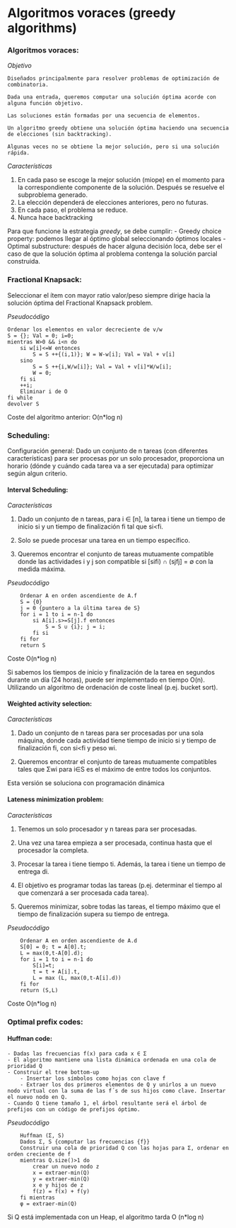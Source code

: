 # Algoritmos voraces (greedy algorithms)

### **Algoritmos voraces:**

*Objetivo*
    
    Diseñados principalmente para resolver problemas de optimización de combinatoria. 
    
    Dada una entrada, queremos computar una solución óptima acorde con alguna función objetivo. 
    
    Las soluciones están formadas por una secuencia de elementos. 
    
    Un algoritmo greedy obtiene una solución óptima haciendo una secuencia de elecciones (sin backtracking).
    
    Algunas veces no se obtiene la mejor solución, pero si una solución rápida. 
    

*Características*

1. En cada paso se escoge la mejor solución (miope) en el momento para la correspondiente componente de la solución. Después se resuelve el subproblema generado. 
2. La elección dependerá de elecciones anteriores, pero no futuras. 
3. En cada paso, el problema se reduce. 
4. Nunca hace backtracking

Para que funcione la estrategia *greedy*, se debe cumplir:
    - Greedy choice property: podemos llegar al óptimo global seleccionando óptimos locales
    - Optimal substructure: después de hacer alguna decisión loca, debe ser el caso de que la solución óptima al problema contenga la solución parcial construida. 
    
### **Fractional Knapsack:** 


Seleccionar el ítem con mayor ratio valor/peso siempre dirige hacia la solución óptima del Fractional Knapsack problem. 

*Pseudocódigo*

    Ordenar los elementos en valor decreciente de v/w
    S = {}; Val = 0; i=0;
    mientras W>0 && i<n do
        si w[i]<=W entonces
            S = S ++{(i,1)}; W = W-w[i]; Val = Val + v[i]
        sino
            S = S ++{i,W/w[i]}; Val = Val + v[i]*W/w[i]; 
            W = 0;
        fi si
        ++i;
        Eliminar i de O
    fi while
    devolver S
    
Coste del algoritmo anterior: O(n*log n)

### **Scheduling:** 

Configuración general: Dado un conjunto de n tareas (con diferentes características) para ser procesas por un solo procesador, proporciona un horario (dónde y cuándo cada tarea va a ser ejecutada) para optimizar según algun criterio.

#### **Interval Scheduling:** ####

*Características*

1. Dado un conjunto de n tareas, para i ∈ [n], la tarea i tiene un tiempo de inicio si y un tiempo de finalización fi tal que si<fi.
    
2. Solo se puede procesar una tarea en un tiempo específico. 
    
3. Queremos encontrar el conjunto de tareas mutuamente compatible donde las actividades i y j son compatible si [sifi) ∩ (sjfj] = ∅ con la medida máxima.

*Pseudocódigo*

        Ordenar A en orden ascendiente de A.f
        S = {0}
        j = 0 {puntero a la última tarea de S}
        for i = 1 to i = n-1 do
            si A[i].s>=S[j].f entonces
                S = S ∪ {i}; j = i;
            fi si
        fi for
        return S
    
Coste O(n*log n)


Si sabemos los tiempos de inicio y finalización de la tarea en segundos durante un día (24 horas), puede ser implementado en tiempo O(n). Utilizando un algoritmo de ordenación de coste lineal (p.ej. bucket sort).

#### **Weighted activity selection:** ####

*Características*

1. Dado un conjunto de n tareas para ser procesadas por una sola máquina, donde cada actividad tiene tiempo de inicio si y tiempo de finalización fi, con si<fi y peso wi.
    
2. Queremos encontrar el conjunto de tareas mutuamente compatibles tales que Σwi para i∈S es el máximo de entre todos los conjuntos.

Esta versión se soluciona con programación dinámica


#### **Lateness minimization problem:** ####

*Características*

1. Tenemos un solo procesador y n tareas para ser procesadas.
    
2. Una vez una tarea empieza a ser procesada, continua hasta que el procesador la completa.

3. Procesar la tarea i tiene tiempo ti. Además, la tarea i tiene un tiempo de entrega di. 

4. El objetivo es programar todas las tareas (p.ej. determinar el tiempo al que comenzará a ser procesada cada tarea). 

5. Queremos minimizar, sobre todas las tareas, el tiempo máximo que el tiempo de finalización supera su tiempo de entrega.

*Pseudocódigo*

        Ordenar A en orden ascendiente de A.d
        S[0] = 0; t = A[0].t;
        L = max(0,t-A[0].d);
        for i = 1 to i = n-1 do
            S[i]=t;
            t = t + A[i].t,
            L = max (L, max(0,t-A[i].d))
        fi for
        return (S,L)
    
Coste O(n*log n)

### **Optimal prefix codes:**

#### **Huffman code:**

    - Dadas las frecuencias f(x) para cada x ∈ Σ
    - El algoritmo mantiene una lista dinámica ordenada en una cola de prioridad Q
    - Construir el tree bottom-up
        - Insertar los símbolos como hojas con clave f
        - Extraer los dos primeros elementos de Q y unirlos a un nuevo nodo virtual con la suma de las f´s de sus hijos como clave. Insertar el nuevo nodo en Q. 
    - Cuando Q tiene tamaño 1, el árbol resultante será el árbol de prefijos con un código de prefijos óptimo. 
    
*Pseudocódigo*
    
        Huffman (Σ, S)
        Dados Σ, S {computar las frecuencias {f}}
        Construir una cola de prioridad Q con las hojas para Σ, ordenar en orden creciente de f
        mientras Q.size()>1 do 
            crear un nuevo nodo z
            x = extraer-min(Q)
            y = extraer-min(Q)
            x e y hijos de z
            f(z) = f(x) + f(y)
        fi mientras
        φ = extraer-min(Q)
        
Si Q está implementada con un Heap, el algoritmo tarda O (n*log n)
    



    
